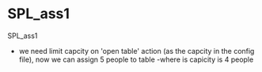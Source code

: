 # SPL_ass1
SPL_ass1

- we need limit capcity on 'open table' action (as the capcity in the config file), now we can assign 5 people to table
-where is capicity is 4 people
